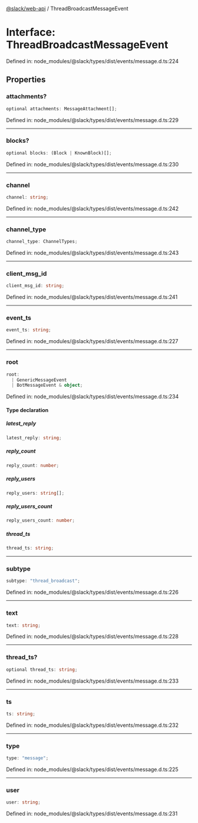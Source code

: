[@slack/web-api](../index.md) / ThreadBroadcastMessageEvent

# Interface: ThreadBroadcastMessageEvent

Defined in: node\_modules/@slack/types/dist/events/message.d.ts:224

## Properties

### attachments?

```ts
optional attachments: MessageAttachment[];
```

Defined in: node\_modules/@slack/types/dist/events/message.d.ts:229

***

### blocks?

```ts
optional blocks: (Block | KnownBlock)[];
```

Defined in: node\_modules/@slack/types/dist/events/message.d.ts:230

***

### channel

```ts
channel: string;
```

Defined in: node\_modules/@slack/types/dist/events/message.d.ts:242

***

### channel\_type

```ts
channel_type: ChannelTypes;
```

Defined in: node\_modules/@slack/types/dist/events/message.d.ts:243

***

### client\_msg\_id

```ts
client_msg_id: string;
```

Defined in: node\_modules/@slack/types/dist/events/message.d.ts:241

***

### event\_ts

```ts
event_ts: string;
```

Defined in: node\_modules/@slack/types/dist/events/message.d.ts:227

***

### root

```ts
root: 
  | GenericMessageEvent
  | BotMessageEvent & object;
```

Defined in: node\_modules/@slack/types/dist/events/message.d.ts:234

#### Type declaration

##### latest\_reply

```ts
latest_reply: string;
```

##### reply\_count

```ts
reply_count: number;
```

##### reply\_users

```ts
reply_users: string[];
```

##### reply\_users\_count

```ts
reply_users_count: number;
```

##### thread\_ts

```ts
thread_ts: string;
```

***

### subtype

```ts
subtype: "thread_broadcast";
```

Defined in: node\_modules/@slack/types/dist/events/message.d.ts:226

***

### text

```ts
text: string;
```

Defined in: node\_modules/@slack/types/dist/events/message.d.ts:228

***

### thread\_ts?

```ts
optional thread_ts: string;
```

Defined in: node\_modules/@slack/types/dist/events/message.d.ts:233

***

### ts

```ts
ts: string;
```

Defined in: node\_modules/@slack/types/dist/events/message.d.ts:232

***

### type

```ts
type: "message";
```

Defined in: node\_modules/@slack/types/dist/events/message.d.ts:225

***

### user

```ts
user: string;
```

Defined in: node\_modules/@slack/types/dist/events/message.d.ts:231
